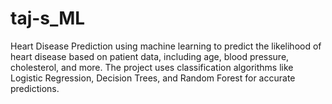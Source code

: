 # taj-s_ML
Heart Disease Prediction using machine learning to predict the likelihood of heart disease based on patient data, including age, blood pressure, cholesterol, and more. The project uses classification algorithms like Logistic Regression, Decision Trees, and Random Forest for accurate predictions.
